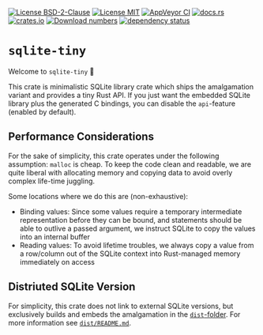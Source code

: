 [![License BSD-2-Clause](https://img.shields.io/badge/License-BSD--2--Clause-blue.svg)](https://opensource.org/licenses/BSD-2-Clause)
[![License MIT](https://img.shields.io/badge/License-MIT-blue.svg)](https://opensource.org/licenses/MIT)
[![AppVeyor CI](https://ci.appveyor.com/api/projects/status/github/KizzyCode/sqlite-tiny-rust?svg=true)](https://ci.appveyor.com/project/KizzyCode/sqlite-tiny-rust)
[![docs.rs](https://docs.rs/sqlite-tiny/badge.svg)](https://docs.rs/sqlite-tiny)
[![crates.io](https://img.shields.io/crates/v/sqlite-tiny.svg)](https://crates.io/crates/sqlite-tiny)
[![Download numbers](https://img.shields.io/crates/d/sqlite-tiny.svg)](https://crates.io/crates/sqlite-tiny)
[![dependency status](https://deps.rs/crate/sqlite-tiny/latest/status.svg)](https://deps.rs/crate/sqlite-tiny)


# `sqlite-tiny`
Welcome to `sqlite-tiny` 🎉

This crate is minimalistic SQLite library crate which ships the amalgamation variant and provides a tiny Rust API. If
you just want the embedded SQLite library plus the generated C bindings, you can disable the `api`-feature (enabled by
default).

## Performance Considerations
For the sake of simplicity, this crate operates under the following assumption: `malloc` is cheap. To keep the code
clean and readable, we are quite liberal with allocating memory and copying data to avoid overly complex life-time
juggling.

Some locations where we do this are (non-exhaustive):
- Binding values: Since some values require a temporary intermediate representation before they can be bound, and
  statements should be able to outlive a passed argument, we instruct SQLite to copy the values into an internal buffer
- Reading values: To avoid lifetime troubles, we always copy a value from a row/column out of the SQLite context into 
  Rust-managed memory immediately on access

## Distriuted SQLite Version
For simplicity, this crate does not link to external SQLite versions, but exclusively builds and embeds the amalgamation
in the [`dist`-folder](dist/). For more information see [`dist/README.md`](dist/README.md).
